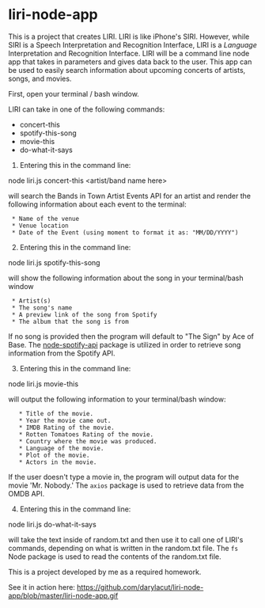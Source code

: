 # liri-node-app


This is a project that creates LIRI. LIRI is like iPhone's SIRI. However, while SIRI is a Speech Interpretation and Recognition Interface, LIRI is a _Language_ Interpretation and Recognition Interface. LIRI will be a command line node app that takes in parameters and gives data back to the user. This app can be used to easily search information about upcoming concerts of artists, songs, and movies.

First, open your terminal / bash window.

LIRI can take in one of the following commands:

   * concert-this
   * spotify-this-song
   * movie-this
   * do-what-it-says
   
   
1. Entering this in the command line: 

node liri.js concert-this <artist/band name here>

will search the Bands in Town Artist Events API for an artist and render the following information about each event to the terminal:

     * Name of the venue
     * Venue location
     * Date of the Event (using moment to format it as: "MM/DD/YYYY")
     
     
2. Entering this in the command line: 

node liri.js spotify-this-song <song name here>
  
will show the following information about the song in your terminal/bash window

     * Artist(s)
     * The song's name
     * A preview link of the song from Spotify
     * The album that the song is from

If no song is provided then the program will default to "The Sign" by Ace of Base. The [node-spotify-api](https://www.npmjs.com/package/node-spotify-api) package is utilized in order to retrieve song information from the Spotify API.

3. Entering this in the command line:

node liri.js movie-this <movie name here>

will output the following information to your terminal/bash window:

       * Title of the movie.
       * Year the movie came out.
       * IMDB Rating of the movie.
       * Rotten Tomatoes Rating of the movie.
       * Country where the movie was produced.
       * Language of the movie.
       * Plot of the movie.
       * Actors in the movie.

If the user doesn't type a movie in, the program will output data for the movie 'Mr. Nobody.' The `axios` package is used to retrieve data from the OMDB API.

4. Entering this in the command line: 

node liri.js do-what-it-says

will take the text inside of random.txt and then use it to call one of LIRI's commands, depending on what is written in the random.txt file. The `fs` Node package is used to read the contents of the random.txt file.


This is a project developed by me as a required homework.


See it in action here: https://github.com/darylacut/liri-node-app/blob/master/liri-node-app.gif
